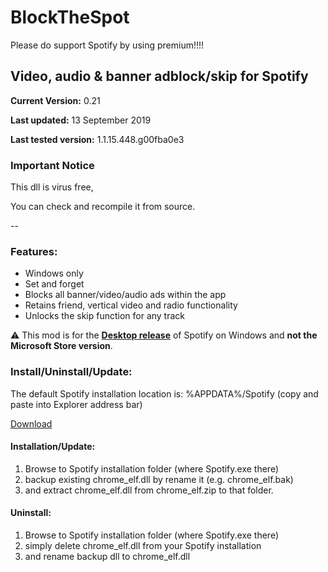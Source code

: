 # BlockTheSpot

Please do support Spotify by using premium!!!!

## Video, audio & banner adblock/skip for Spotify

**Current Version:** 0.21

**Last updated:** 13 September 2019

**Last tested version:** 1.1.15.448.g00fba0e3

### Important Notice

This dll is virus free,

You can check and recompile it from source.

--

### Features:
* Windows only
* Set and forget
* Blocks all banner/video/audio ads within the app
* Retains friend, vertical video and radio functionality
* Unlocks the skip function for any track

:warning: This mod is for the [**Desktop release**](https://www.spotify.com/download/windows/) of Spotify on Windows and **not the Microsoft Store version**.

### Install/Uninstall/Update:

The default Spotify installation location is: %APPDATA%/Spotify (copy and paste into Explorer address bar)

[Download](chrome_elf.zip) 

#### Installation/Update:
1. Browse to Spotify installation folder (where Spotify.exe there) 
2. backup existing chrome_elf.dll by rename it (e.g. chrome_elf.bak)
3. and extract chrome_elf.dll from chrome_elf.zip to that folder. 

#### Uninstall:
1. Browse to Spotify installation folder (where Spotify.exe there) 
2. simply delete chrome_elf.dll from your Spotify installation
3. and rename backup dll to chrome_elf.dll
